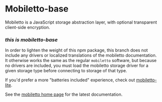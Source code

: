 Mobiletto-base
==============

Mobiletto is a JavaScript storage abstraction layer, with optional transparent client-side encryption.

### *this is mobiletto-base*
In order to lighten the weight of this npm package, this branch does not include any drivers or localized translations
of the mobiletto documentation. It otherwise works the same as the regular `mobiletto` software, but because no drivers
are included, you must load the mobiletto storage driver for a given storage type before connecting to storage of that type.

If you'd prefer a more "batteries included" experience, check out [mobiletto-lite](https://www.npmjs.com/package/mobiletto-lite).

See the [mobiletto home page](https://github.com/cobbzilla/mobiletto) for the latest documentation.
